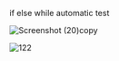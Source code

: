 if else while automatic test

![Screenshot (20)copy](https://user-images.githubusercontent.com/108916244/178891914-69aa4d0f-49f1-4b22-a0f3-655f060a64ba.png)

![122](https://user-images.githubusercontent.com/108916244/179154566-d3e4c98e-2c00-4b8c-aa32-17ddff5241bc.png)
